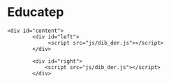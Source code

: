 # Educatep
	<div id="content">
  			<div id="left">
				 <script src="js/dib_der.js"></script>       
  			</div>

        	<div id="right">
		      	<script src="js/dib_der.js"></script>              
            </div>	